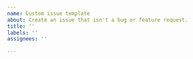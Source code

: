 ```yaml
---
name: Custom issue template
about: Create an issue that isn't a bug or feature request.
title: ''
labels: ''
assignees: ''

---
```

